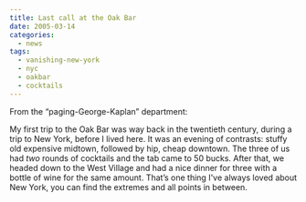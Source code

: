 ```yaml
---
title: Last call at the Oak Bar
date: 2005-03-14
categories:
  - news
tags:
  - vanishing-new-york
  - nyc
  - oakbar
  - cocktails
---
```


From the “paging-George-Kaplan” department:

My first trip to the Oak Bar was way back in the twentieth century, during a trip to New York, before I lived here. It was an evening of contrasts: stuffy old expensive midtown, followed by hip, cheap downtown. The three of us had _two_ rounds of cocktails and the tab came to 50 bucks. After that, we headed down to the West Village and had a nice dinner for three with a bottle of wine for the same amount. That’s one thing I've always loved about New York, you can find the extremes and all points in between.
